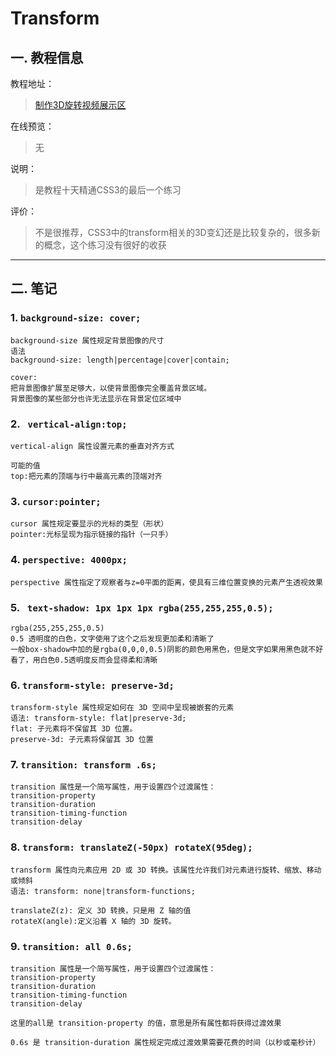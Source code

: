 # Transform

## 一. 教程信息

教程地址：
>[制作3D旋转视频展示区](http://www.imooc.com/code/1963)

在线预览：
>无

说明：
>是教程十天精通CSS3的最后一个练习

评价：
>不是很推荐，CSS3中的transform相关的3D变幻还是比较复杂的，很多新的概念，这个练习没有很好的收获

---
## 二. 笔记

### 1. `background-size: cover;`
```
background-size 属性规定背景图像的尺寸
语法
background-size: length|percentage|cover|contain;

cover:
把背景图像扩展至足够大，以使背景图像完全覆盖背景区域。
背景图像的某些部分也许无法显示在背景定位区域中
```

### 2. ` vertical-align:top;`
```
vertical-align 属性设置元素的垂直对齐方式

可能的值
top:把元素的顶端与行中最高元素的顶端对齐
```

### 3. `cursor:pointer;`
```
cursor 属性规定要显示的光标的类型（形状）
pointer:光标呈现为指示链接的指针（一只手）
```

### 4. `perspective: 4000px;`
```
perspective 属性指定了观察者与z=0平面的距离，使具有三维位置变换的元素产生透视效果

```

### 5. ` text-shadow: 1px 1px 1px rgba(255,255,255,0.5);`
```
rgba(255,255,255,0.5)
0.5 透明度的白色，文字使用了这个之后发现更加柔和清晰了
一般box-shadow中加的是rgba(0,0,0,0.5)阴影的颜色用黑色，但是文字如果用黑色就不好看了，用白色0.5透明度反而会显得柔和清晰
```

### 6. `transform-style: preserve-3d;`
```
transform-style 属性规定如何在 3D 空间中呈现被嵌套的元素
语法: transform-style: flat|preserve-3d;
flat: 子元素将不保留其 3D 位置。
preserve-3d: 子元素将保留其 3D 位置
```

### 7. `transition: transform .6s;`
```
transition 属性是一个简写属性，用于设置四个过渡属性：
transition-property
transition-duration
transition-timing-function
transition-delay
```

### 8. `transform: translateZ(-50px) rotateX(95deg);`
```
transform 属性向元素应用 2D 或 3D 转换。该属性允许我们对元素进行旋转、缩放、移动或倾斜
语法: transform: none|transform-functions;

translateZ(z): 定义 3D 转换，只是用 Z 轴的值
rotateX(angle):定义沿着 X 轴的 3D 旋转。
```

### 9. `transition: all 0.6s;`
```
transition 属性是一个简写属性，用于设置四个过渡属性：
transition-property
transition-duration
transition-timing-function
transition-delay

这里的all是 transition-property 的值，意思是所有属性都将获得过渡效果

0.6s 是 transition-duration 属性规定完成过渡效果需要花费的时间（以秒或毫秒计）
```
